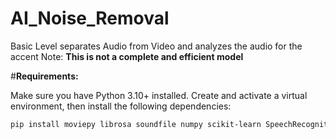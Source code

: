 # AI_Noise_Removal
Basic Level separates Audio from Video and analyzes the audio for the accent 
Note: **This is not a complete and efficient model**

#**Requirements:**

Make sure you have Python 3.10+ installed. Create and activate a virtual environment, then install the following dependencies:

```bash
pip install moviepy librosa soundfile numpy scikit-learn SpeechRecognition langdetect

